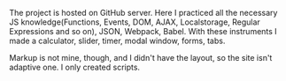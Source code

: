 The project is hosted on GitHub server. Here I practiced all the necessary JS knowledge(Functions, Events, DOM, AJAX, Localstorage, Regular Expressions and so on), JSON, Webpack, Babel. With these instruments I made a calculator, slider, timer, modal window, forms, tabs.

Markup is not mine, though, and I didn't have the layout, so the site isn't adaptive one. I only created scripts.